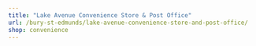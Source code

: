 ```yaml
---
title: "Lake Avenue Convenience Store & Post Office"
url: /bury-st-edmunds/lake-avenue-convenience-store-and-post-office/
shop: convenience
---
```


